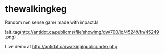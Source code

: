 # thewalkingkeg
Random non sense game made with impactJs

!alt_tag(http://antidot.ca/publicms/file/showimg/dw/700/id/45249/fn/45249.png)

Live demo at http://antidot.ca/walking/public/index.php
